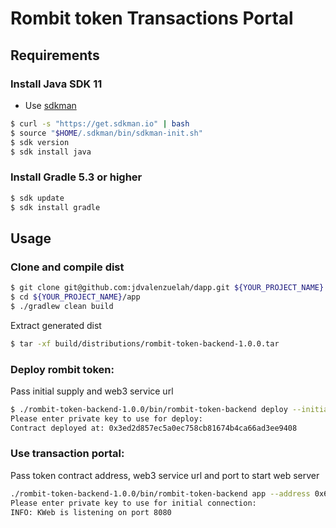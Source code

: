 # Rombit token Transactions Portal


## Requirements
### Install Java SDK 11
- Use [sdkman](http://sdkman.io/)
```sh
$ curl -s "https://get.sdkman.io" | bash
$ source "$HOME/.sdkman/bin/sdkman-init.sh"
$ sdk version
$ sdk install java
```

### Install Gradle 5.3 or higher
```sh
$ sdk update
$ sdk install gradle
```

## Usage
### Clone and compile dist
```sh
$ git clone git@github.com:jdvalenzuelah/dapp.git ${YOUR_PROJECT_NAME}
$ cd ${YOUR_PROJECT_NAME}/app
$ ./gradlew clean build
```

Extract generated dist
```sh
$ tar -xf build/distributions/rombit-token-backend-1.0.0.tar
```

### Deploy rombit token:

Pass initial supply and web3 service url
```sh
$ ./rombit-token-backend-1.0.0/bin/rombit-token-backend deploy --initial-supply 100000 --url http://localhost:8721/
Please enter private key to use for deploy:
Contract deployed at: 0x3ed2d857ec5a0ec758cb81674b4ca66ad3ee9408
```

### Use transaction portal:

Pass token contract address, web3 service url and port to start web server
```sh
./rombit-token-backend-1.0.0/bin/rombit-token-backend app --address 0x6d504e2b8f2f637e86bddc7bf56c8a40bf69fed9 --url http://localhost:8721/ --port 8080
Please enter private key to use for initial connection:
INFO: KWeb is listening on port 8080
```
